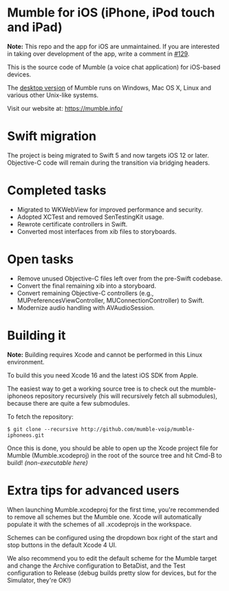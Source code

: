 Mumble for iOS (iPhone, iPod touch and iPad)
============================================

**Note:** This repo and the app for iOS are unmaintained.
If you are interested in taking over development of the app, write a comment in [#129](https://github.com/mumble-voip/mumble-iphoneos/issues/129).


This is the source code of Mumble (a voice chat application) for iOS-based devices.

The [desktop version](https://github.com/mumble-voip/mumble) of Mumble runs on Windows, Mac OS X, Linux
and various other Unix-like systems. 

Visit our website at:
<https://mumble.info/>

Swift migration
===============
The project is being migrated to Swift 5 and now targets iOS 12 or later.
Objective-C code will remain during the transition via bridging headers.

Completed tasks
===============
- Migrated to WKWebView for improved performance and security.
- Adopted XCTest and removed SenTestingKit usage.
- Rewrote certificate controllers in Swift.
- Converted most interfaces from xib files to storyboards.

Open tasks
==========
- Remove unused Objective-C files left over from the pre-Swift codebase.
- Convert the final remaining xib into a storyboard.
- Convert remaining Objective-C controllers (e.g., MUPreferencesViewController, MUConnectionController) to Swift.
- Modernize audio handling with AVAudioSession.

Building it
===========

**Note:** Building requires Xcode and cannot be performed in this Linux environment.

To build this you need Xcode 16 and the latest iOS SDK from Apple.

The easiest way to get a working source tree is to check out
the mumble-iphoneos repository recursively (his will recursively
fetch all submodules), because there are quite a few submodules.

To fetch the repository:

    $ git clone --recursive http://github.com/mumble-voip/mumble-iphoneos.git

Once this is done, you should be able to open up the Xcode
project file for Mumble (Mumble.xcodeproj) in the root of
the source tree and hit Cmd-B to build! *(non-executable here)*

Extra tips for advanced users
=============================

When launching Mumble.xcodeproj for the first time, you're recommended to
remove all schemes but the Mumble one. Xcode will automatically populate
it with the schemes of all .xcodeprojs in the workspace.

Schemes can be configured using the dropdown box right of the start and stop
buttons in the default Xcode 4 UI.

We also recommend you to edit the default scheme for the Mumble target
and change the Archive configuration to BetaDist, and the Test configuration
to Release (debug builds pretty slow for devices, but for the Simulator, they're
OK!)
